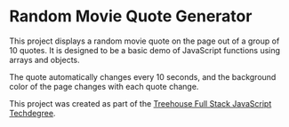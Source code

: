 # Random Movie Quote Generator
 
This project displays a random movie quote on the page out of a group of 10 quotes. It is designed to be a basic demo of JavaScript functions using arrays and objects.

The quote automatically changes every 10 seconds, and the background color of the page changes with each quote change.

This project was created as part of the [Treehouse Full Stack JavaScript Techdegree](https://teamtreehouse.com/techdegree/full-stack-javascript).
